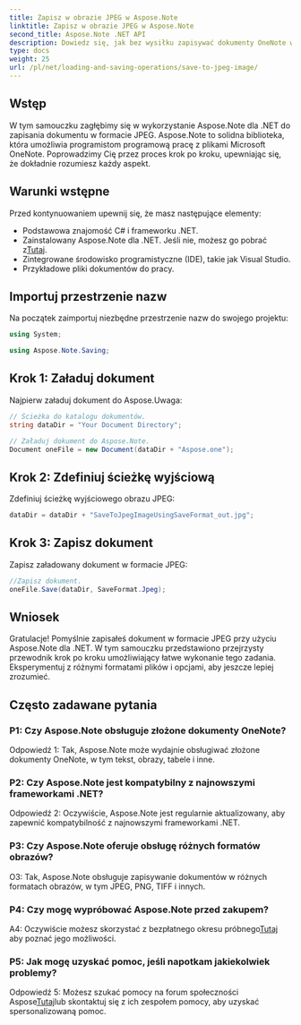 ```yaml
---
title: Zapisz w obrazie JPEG w Aspose.Note
linktitle: Zapisz w obrazie JPEG w Aspose.Note
second_title: Aspose.Note .NET API
description: Dowiedz się, jak bez wysiłku zapisywać dokumenty OneNote w obrazach JPEG za pomocą Aspose.Note dla .NET. W zestawie instrukcja krok po kroku.
type: docs
weight: 25
url: /pl/net/loading-and-saving-operations/save-to-jpeg-image/
---
```

## Wstęp

W tym samouczku zagłębimy się w wykorzystanie Aspose.Note dla .NET do zapisania dokumentu w formacie JPEG. Aspose.Note to solidna biblioteka, która umożliwia programistom programową pracę z plikami Microsoft OneNote. Poprowadzimy Cię przez proces krok po kroku, upewniając się, że dokładnie rozumiesz każdy aspekt.

## Warunki wstępne

Przed kontynuowaniem upewnij się, że masz następujące elementy:
- Podstawowa znajomość C# i frameworku .NET.
-  Zainstalowany Aspose.Note dla .NET. Jeśli nie, możesz go pobrać z[Tutaj](https://releases.aspose.com/note/net/).
- Zintegrowane środowisko programistyczne (IDE), takie jak Visual Studio.
- Przykładowe pliki dokumentów do pracy.

## Importuj przestrzenie nazw

Na początek zaimportuj niezbędne przestrzenie nazw do swojego projektu:

```csharp
using System;

using Aspose.Note.Saving;
```

## Krok 1: Załaduj dokument

Najpierw załaduj dokument do Aspose.Uwaga:

```csharp
// Ścieżka do katalogu dokumentów.
string dataDir = "Your Document Directory";

// Załaduj dokument do Aspose.Note.
Document oneFile = new Document(dataDir + "Aspose.one");
```

## Krok 2: Zdefiniuj ścieżkę wyjściową

Zdefiniuj ścieżkę wyjściowego obrazu JPEG:

```csharp
dataDir = dataDir + "SaveToJpegImageUsingSaveFormat_out.jpg";
```

## Krok 3: Zapisz dokument

Zapisz załadowany dokument w formacie JPEG:

```csharp
//Zapisz dokument.
oneFile.Save(dataDir, SaveFormat.Jpeg);
```

## Wniosek

Gratulacje! Pomyślnie zapisałeś dokument w formacie JPEG przy użyciu Aspose.Note dla .NET. W tym samouczku przedstawiono przejrzysty przewodnik krok po kroku umożliwiający łatwe wykonanie tego zadania. Eksperymentuj z różnymi formatami plików i opcjami, aby jeszcze lepiej zrozumieć.

## Często zadawane pytania

### P1: Czy Aspose.Note obsługuje złożone dokumenty OneNote?

Odpowiedź 1: Tak, Aspose.Note może wydajnie obsługiwać złożone dokumenty OneNote, w tym tekst, obrazy, tabele i inne.

### P2: Czy Aspose.Note jest kompatybilny z najnowszymi frameworkami .NET?

Odpowiedź 2: Oczywiście, Aspose.Note jest regularnie aktualizowany, aby zapewnić kompatybilność z najnowszymi frameworkami .NET.

### P3: Czy Aspose.Note oferuje obsługę różnych formatów obrazów?

O3: Tak, Aspose.Note obsługuje zapisywanie dokumentów w różnych formatach obrazów, w tym JPEG, PNG, TIFF i innych.

### P4: Czy mogę wypróbować Aspose.Note przed zakupem?

 A4: Oczywiście możesz skorzystać z bezpłatnego okresu próbnego[Tutaj](https://releases.aspose.com/) aby poznać jego możliwości.

### P5: Jak mogę uzyskać pomoc, jeśli napotkam jakiekolwiek problemy?

Odpowiedź 5: Możesz szukać pomocy na forum społeczności Aspose[Tutaj](https://forum.aspose.com/c/note/28)lub skontaktuj się z ich zespołem pomocy, aby uzyskać spersonalizowaną pomoc.